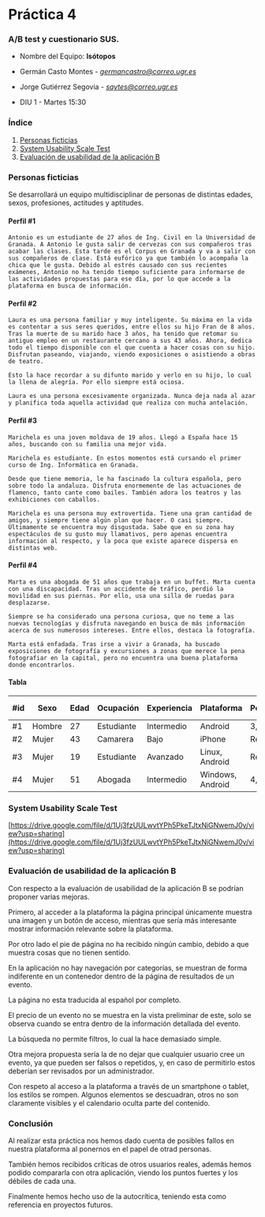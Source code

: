 # Práctica 4	

### A/B test y cuestionario SUS.
- Nombre del Equipo: **Isótopos**
- Germán Casto Montes - *germancastro@correo.ugr.es*

- Jorge Gutiérrez Segovia - *saytes@correo.ugr.es*
- DIU 1 - Martes 15:30

### Índice

1. [Personas ficticias](#personas)
2. [System Usability Scale Test](#sus)
3. [Evaluación de usabilidad de la aplicación B](#usabilidad)

### Personas ficticias <a id="personas" />

Se desarrollará un equipo multidisciplinar de personas de distintas edades, sexos, profesiones, actitudes y aptitudes.

#### Perfil #1

    Antonio es un estudiante de 27 años de Ing. Civil en la Universidad de Granada. A Antonio le gusta salir de cervezas con sus compañeros tras acabar las clases. Esta tarde es el Corpus en Granada y va a salir con sus compañeros de clase. Está eufórico ya que también lo acompaña la chica que le gusta. Debido al estrés causado con sus recientes exámenes, Antonio no ha tenido tiempo suficiente para informarse de las actividades propuestas para ese día, por lo que accede a la plataforma en busca de información.

#### Perfil #2
    Laura es una persona familiar y muy inteligente. Su máxima en la vida es contentar a sus seres queridos, entre ellos su hijo Fran de 8 años. Tras la muerte de su marido hace 3 años, ha tenido que retomar su antiguo empleo en un restaurante cercano a sus 43 años. Ahora, dedica todo el tiempo disponible con el que cuenta a hacer cosas con su hijo. Disfrutan paseando, viajando, viendo exposiciones o asistiendo a obras de teatro. 
    
    Esto la hace recordar a su difunto marido y verlo en su hijo, lo cual la llena de alegría. Por ello siempre está ociosa.

    Laura es una persona excesivamente organizada. Nunca deja nada al azar y planifica toda aquella actividad que realiza con mucha antelación.


#### Perfil #3
    Marichela es una joven moldava de 19 años. Llegó a España hace 15 años, buscando con su familia una mejor vida. 

    Marichela es estudiante. En estos momentos está cursando el primer curso de Ing. Informática en Granada.

    Desde que tiene memoria, le ha fascinado la cultura española, pero sobre todo la andaluza. Disfruta enormemente de las actuaciones de flamenco, tanto cante como bailes. También adora los teatros y las exhibiciones con caballos.

    Marichela es una persona muy extrovertida. Tiene una gran cantidad de amigos, y siempre tiene algún plan que hacer. O casi siempre. Últimamente se encuentra muy disgustada. Sabe que en su zona hay espectáculos de su gusto muy llamativos, pero apenas encuentra información al respecto, y la poca que existe aparece dispersa en distintas web.

#### Perfil #4
    Marta es una abogada de 51 años que trabaja en un buffet. Marta cuenta con una discapacidad. Tras un accidente de tráfico, perdió la movilidad en sus piernas. Por ello, usa una silla de ruedas para desplazarse.

    Siempre se ha considerado una persona curiosa, que no teme a las nuevas tecnologías y disfruta navegando en busca de más información acerca de sus numerosos intereses. Entre ellos, destaca la fotografía.

    Marta está enfadada. Tras irse a vivir a Granada, ha buscado exposiciones de fotografía y excursiones a zonas que merece la pena fotografiar en la capital, pero no encuentra una buena plataforma donde encontrarlos.

#### Tabla
| #id | Sexo   | Edad | Ocupación | Experiencia | Plataforma | Perfil | Test | SUS score |
|-----|--------|------|-----------|-------------|------------|--------|------|-----------|
| #1 | Hombre | 27 | Estudiante | Intermedio | Android | 3,3,3 | A | 87.5 |
| #2 | Mujer | 43 | Camarera | Bajo | iPhone | Real | A | 90 |
| #3 | Mujer | 19 | Estudiante | Avanzado | Linux, Android | Real | B | 77.5 |
| #4 | Mujer | 51 | Abogada | Intermedio | Windows, Android | 4,5,1 | B | 70 |

### System Usability Scale Test <a id="sus" />

[https://drive.google.com/file/d/1Uj3fzUULwvtYPh5PkeTJtxNiGNwemJ0v/view?usp=sharing](https://drive.google.com/file/d/1Uj3fzUULwvtYPh5PkeTJtxNiGNwemJ0v/view?usp=sharing)

### Evaluación de usabilidad de la aplicación B <a id="usabilidad" />

Con respecto a la evaluación de usabilidad de la aplicación B se podrían proponer varias mejoras. 

Primero, al acceder a la plataforma la página principal únicamente muestra una imagen y un botón de acceso, 
mientras que sería más interesante mostrar información relevante sobre la plataforma. 

Por otro lado el pie de página no ha recibido ningún cambio, debido a que muestra cosas que no tienen sentido. 

En la aplicación no hay navegación por categorías, se muestran de forma indiferente en un contenedor dentro de la página de resultados de un evento. 

La página no esta traducida al español por completo. 

El precio de un evento no se muestra en la vista preliminar de este, solo se observa cuando se entra dentro de la información 
detallada del evento. 

La búsqueda no permite filtros, lo cual la hace demasiado simple. 

Otra mejora propuesta sería la de no dejar que cualquier usuario cree un evento, ya que pueden ser falsos o repetidos, y, en caso de permitirlo
estos deberían ser revisados por un administrador.

Con respeto al acceso a la plataforma a través de un smartphone o tablet, los estilos se rompen.
Algunos elementos se descuadran, otros no son claramente visibles y el calendario oculta parte del contenido.

### Conclusión <a id="conclusion"/>

Al realizar esta práctica nos hemos dado cuenta de posibles fallos en nuestra plataforma al ponernos en el papel de otrad personas.

También hemos recibidos críticas de otros usuarios reales, además hemos podido compararla con otra aplicación, viendo los puntos fuertes y los débiles de cada una.

Finalmente hemos hecho uso de la autocrítica, teniendo esta como referencia en proyectos futuros. 
